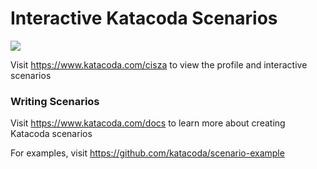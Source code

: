 # Interactive Katacoda Scenarios

[![](http://shields.katacoda.com/katacoda/cisza/count.svg)](https://www.katacoda.com/cisza "Get your profile on Katacoda.com")

Visit https://www.katacoda.com/cisza to view the profile and interactive scenarios

### Writing Scenarios
Visit https://www.katacoda.com/docs to learn more about creating Katacoda scenarios

For examples, visit https://github.com/katacoda/scenario-example
